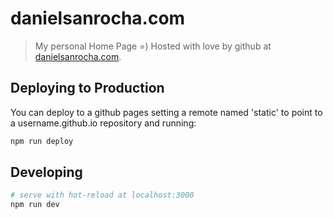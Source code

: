 # danielsanrocha.com

> My personal Home Page =) Hosted with love by github at [danielsanrocha.com](http://danielsanrocha.com).

## Deploying to Production

You can deploy to a github pages setting a remote named 'static' to point to a username.github.io repository and running:

``` bash
npm run deploy
```

## Developing

``` bash
# serve with hot-reload at localhost:3000
npm run dev
```
